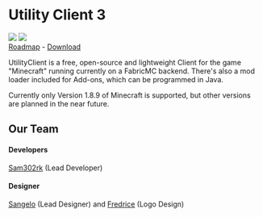 # Utility Client 3

[![](https://img.shields.io/discord/753596597983772802?color=%23f66b70&label=Utility%20Client&style=for-the-badge)](https://uc.gamingcraft.de/discord) ![](https://img.shields.io/github/downloads/Utility-Client/UtilityClient2/total?style=for-the-badge)<br>[Roadmap](https://trello.com/b/KgoKb6pQ/update-roadmap) - [Download](https://github.com/Utility-Client/UtilityClient2/releases)

UtilityClient is a free, open-source and lightweight Client for the game "Minecraft" running currently on a FabricMC
backend.
There's also a mod loader included for Add-ons, which can be programmed in Java.

Currently only Version 1.8.9 of Minecraft is supported, but other versions are planned in the near future.

## Our Team
#### Developers
[Sam302rk](https://www.gamingcraft.de) (Lead Developer)
#### Designer
[Sangelo](https://sangelo.space) (Lead Designer) and [Fredrice](https://www.instagram.com/friedrice.276/) (Logo Design)
